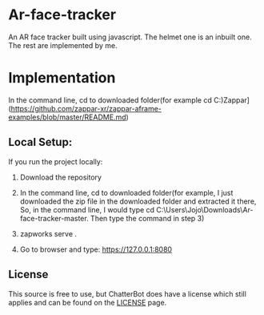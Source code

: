 # Ar-face-tracker
An AR face tracker built using javascript. The helmet one is an inbuilt one. The rest are implemented by me.

# Implementation
In the command line, cd to downloaded folder(for example cd C:\)Zappar](https://github.com/zappar-xr/zappar-aframe-examples/blob/master/README.md) 

## Local Setup:
 If you run the project locally:
 
 1. Download the repository
 
 2. In the command line, cd to downloaded folder(for example, I just downloaded the zip file in the downloaded folder and extracted it there, So, in the command line, I would type cd C:\Users\Jojo\Downloads\Ar-face-tracker-master. Then type the command in step 3)
 
 3. zapworks serve .

 4. Go to browser and type: https://127.0.0.1:8080 

## License
This source is free to use, but ChatterBot does have a license which still applies and can be found on the [LICENSE](https://github.com/jojo96/Ar-face-tracker/blob/master/LICENSE) page.
